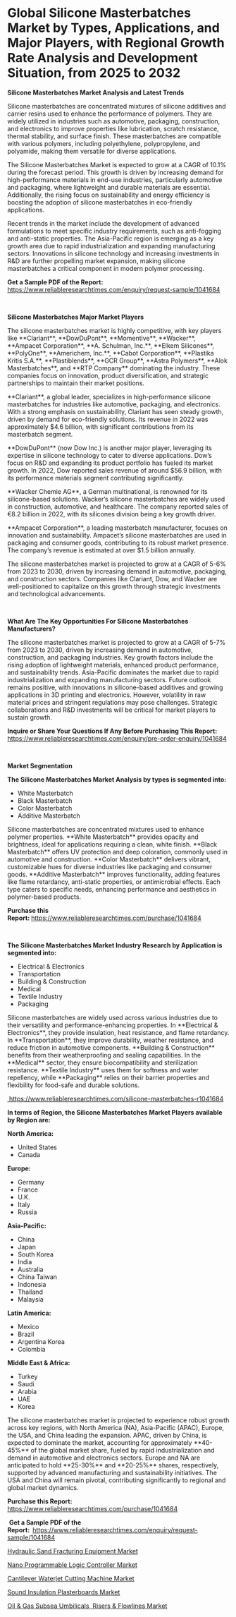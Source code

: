 <p><h1>Global Silicone Masterbatches Market by Types, Applications, and Major Players, with Regional Growth Rate Analysis and Development Situation, from 2025 to 2032</h1></p><p><strong>Silicone Masterbatches Market Analysis and Latest Trends</strong></p>
<p><p>Silicone masterbatches are concentrated mixtures of silicone additives and carrier resins used to enhance the performance of polymers. They are widely utilized in industries such as automotive, packaging, construction, and electronics to improve properties like lubrication, scratch resistance, thermal stability, and surface finish. These masterbatches are compatible with various polymers, including polyethylene, polypropylene, and polyamide, making them versatile for diverse applications.</p><p>The Silicone Masterbatches Market is expected to grow at a CAGR of 10.1% during the forecast period. This growth is driven by increasing demand for high-performance materials in end-use industries, particularly automotive and packaging, where lightweight and durable materials are essential. Additionally, the rising focus on sustainability and energy efficiency is boosting the adoption of silicone masterbatches in eco-friendly applications.</p><p>Recent trends in the market include the development of advanced formulations to meet specific industry requirements, such as anti-fogging and anti-static properties. The Asia-Pacific region is emerging as a key growth area due to rapid industrialization and expanding manufacturing sectors. Innovations in silicone technology and increasing investments in R&D are further propelling market expansion, making silicone masterbatches a critical component in modern polymer processing.</p></p>
<p><strong>Get a Sample PDF of the Report:&nbsp;</strong> <a href="https://www.reliableresearchtimes.com/enquiry/request-sample/1041684?utm_campaign=2035&utm_medium=2&utm_source=Github&utm_content=ia&utm_term=25012025&utm_id=silicone-masterbatches">https://www.reliableresearchtimes.com/enquiry/request-sample/1041684</a></p>
<p>&nbsp;</p>
<p><strong>Silicone Masterbatches Major Market Players</strong></p>
<p><p>The silicone masterbatches market is highly competitive, with key players like **Clariant**, **DowDuPont**, **Momentive**, **Wacker**, **Ampacet Corporation**, **A. Schulman, Inc.**, **Elkem Silicones**, **PolyOne**, **Americhem, Inc.**, **Cabot Corporation**, **Plastika Kritis S.A.**, **Plastiblends**, **GCR Group**, **Astra Polymers**, **Alok Masterbatches**, and **RTP Company** dominating the industry. These companies focus on innovation, product diversification, and strategic partnerships to maintain their market positions.</p><p>**Clariant**, a global leader, specializes in high-performance silicone masterbatches for industries like automotive, packaging, and electronics. With a strong emphasis on sustainability, Clariant has seen steady growth, driven by demand for eco-friendly solutions. Its revenue in 2022 was approximately $4.6 billion, with significant contributions from its masterbatch segment.</p><p>**DowDuPont** (now Dow Inc.) is another major player, leveraging its expertise in silicone technology to cater to diverse applications. Dow’s focus on R&D and expanding its product portfolio has fueled its market growth. In 2022, Dow reported sales revenue of around $56.9 billion, with its performance materials segment contributing significantly.</p><p>**Wacker Chemie AG**, a German multinational, is renowned for its silicone-based solutions. Wacker’s silicone masterbatches are widely used in construction, automotive, and healthcare. The company reported sales of €8.2 billion in 2022, with its silicones division being a key growth driver.</p><p>**Ampacet Corporation**, a leading masterbatch manufacturer, focuses on innovation and sustainability. Ampacet’s silicone masterbatches are used in packaging and consumer goods, contributing to its robust market presence. The company’s revenue is estimated at over $1.5 billion annually.</p><p>The silicone masterbatches market is projected to grow at a CAGR of 5-6% from 2023 to 2030, driven by increasing demand in automotive, packaging, and construction sectors. Companies like Clariant, Dow, and Wacker are well-positioned to capitalize on this growth through strategic investments and technological advancements.</p></p>
<p>&nbsp;</p>
<p><strong>What Are The Key Opportunities For Silicone Masterbatches Manufacturers?</strong></p>
<p><p>The silicone masterbatches market is projected to grow at a CAGR of 5-7% from 2023 to 2030, driven by increasing demand in automotive, construction, and packaging industries. Key growth factors include the rising adoption of lightweight materials, enhanced product performance, and sustainability trends. Asia-Pacific dominates the market due to rapid industrialization and expanding manufacturing sectors. Future outlook remains positive, with innovations in silicone-based additives and growing applications in 3D printing and electronics. However, volatility in raw material prices and stringent regulations may pose challenges. Strategic collaborations and R&D investments will be critical for market players to sustain growth.</p></p>
<p><strong>Inquire or Share Your Questions If Any Before Purchasing This Report:</strong> <a href="https://www.reliableresearchtimes.com/enquiry/pre-order-enquiry/1041684?utm_campaign=2035&utm_medium=2&utm_source=Github&utm_content=ia&utm_term=25012025&utm_id=silicone-masterbatches">https://www.reliableresearchtimes.com/enquiry/pre-order-enquiry/1041684</a></p>
<p>&nbsp;</p>
<p><strong>Market Segmentation</strong></p>
<p><strong>The Silicone Masterbatches Market Analysis by types is segmented into:</strong></p>
<p><ul><li>White Masterbatch</li><li>Black Masterbatch</li><li>Color Masterbatch</li><li>Additive Masterbatch</li></ul></p>
<p><p>Silicone masterbatches are concentrated mixtures used to enhance polymer properties. **White Masterbatch** provides opacity and brightness, ideal for applications requiring a clean, white finish. **Black Masterbatch** offers UV protection and deep coloration, commonly used in automotive and construction. **Color Masterbatch** delivers vibrant, customizable hues for diverse industries like packaging and consumer goods. **Additive Masterbatch** improves functionality, adding features like flame retardancy, anti-static properties, or antimicrobial effects. Each type caters to specific needs, enhancing performance and aesthetics in polymer-based products.</p></p>
<p><strong>Purchase this Report:&nbsp;</strong><a href="https://www.reliableresearchtimes.com/purchase/1041684?utm_campaign=2035&utm_medium=2&utm_source=Github&utm_content=ia&utm_term=25012025&utm_id=silicone-masterbatches">https://www.reliableresearchtimes.com/purchase/1041684</a></p>
<p>&nbsp;</p>
<p><strong>The Silicone Masterbatches Market Industry Research by Application is segmented into:</strong></p>
<p><ul><li>Electrical & Electronics</li><li>Transportation</li><li>Building & Construction</li><li>Medical</li><li>Textile Industry</li><li>Packaging</li></ul></p>
<p><p>Silicone masterbatches are widely used across various industries due to their versatility and performance-enhancing properties. In **Electrical & Electronics**, they provide insulation, heat resistance, and flame retardancy. In **Transportation**, they improve durability, weather resistance, and reduce friction in automotive components. **Building & Construction** benefits from their weatherproofing and sealing capabilities. In the **Medical** sector, they ensure biocompatibility and sterilization resistance. **Textile Industry** uses them for softness and water repellency, while **Packaging** relies on their barrier properties and flexibility for food-safe and durable solutions.</p></p>
<p><a href="https://www.reliableresearchtimes.com/silicone-masterbatches-r1041684?utm_campaign=2035&utm_medium=2&utm_source=Github&utm_content=ia&utm_term=25012025&utm_id=silicone-masterbatches">&nbsp;https://www.reliableresearchtimes.com/silicone-masterbatches-r1041684</a></p>
<p><strong>In terms of Region, the Silicone Masterbatches Market Players available by Region are:</strong></p>
<p>
    <p> <strong> North America: </strong>
        <ul>
            <li>United States</li>
            <li>Canada</li>
        </ul>
        </p> 
    <p> <strong> Europe: </strong>
        <ul>
            <li>Germany</li>
            <li>France</li>
            <li>U.K.</li>
            <li>Italy</li>
            <li>Russia</li>
        </ul>
        </p> 
    <p> <strong> Asia-Pacific: </strong>
        <ul>
            <li>China</li>
            <li>Japan</li>
            <li>South Korea</li>
            <li>India</li>
            <li>Australia</li>
            <li>China Taiwan</li>
            <li>Indonesia</li>
            <li>Thailand</li>
            <li>Malaysia</li>
        </ul>
        </p> 
    <p> <strong> Latin America: </strong>
        <ul>
            <li>Mexico</li>
            <li>Brazil</li>
            <li>Argentina Korea</li>
            <li>Colombia</li>
        </ul>
        </p> 
    <p> <strong> Middle East & Africa: </strong>
        <ul>
            <li>Turkey</li>
            <li>Saudi</li>
            <li>Arabia</li>
            <li>UAE</li>
            <li>Korea</li>
        </ul>
    </p>
    </p>
<p><p>The silicone masterbatches market is projected to experience robust growth across key regions, with North America (NA), Asia-Pacific (APAC), Europe, the USA, and China leading the expansion. APAC, driven by China, is expected to dominate the market, accounting for approximately **40-45%** of the global market share, fueled by rapid industrialization and demand in automotive and electronics sectors. Europe and NA are anticipated to hold **25-30%** and **20-25%** shares, respectively, supported by advanced manufacturing and sustainability initiatives. The USA and China will remain pivotal, contributing significantly to regional and global market dynamics.</p></p>
<p><strong>Purchase this Report: </strong><a href="https://www.reliableresearchtimes.com/purchase/1041684?utm_campaign=2035&utm_medium=2&utm_source=Github&utm_content=ia&utm_term=25012025&utm_id=silicone-masterbatches">https://www.reliableresearchtimes.com/purchase/1041684</a></p>
<p>&nbsp;<strong>Get a Sample PDF of the Report:&nbsp;&nbsp;</strong><a href="https://www.reliableresearchtimes.com/enquiry/request-sample/1041684?utm_campaign=2035&utm_medium=2&utm_source=Github&utm_content=ia&utm_term=25012025&utm_id=silicone-masterbatches">https://www.reliableresearchtimes.com/enquiry/request-sample/1041684</a></p>
<p><strong></strong></p>
<p><p><a href="https://www.linkedin.com/pulse/complete-analysis-hydraulic-sand-fracturing-equipment-uf4if?utm_campaign=2035&utm_medium=2&utm_source=Github&utm_content=ia&utm_term=25012025&utm_id=silicone-masterbatches">Hydraulic Sand Fracturing Equipment Market</a></p><p><a href="https://www.linkedin.com/pulse/analysis-forecast-growing-demand-nano-programmable-logic-controller-lev6e?utm_campaign=2035&utm_medium=2&utm_source=Github&utm_content=ia&utm_term=25012025&utm_id=silicone-masterbatches">Nano Programmable Logic Controller Market</a></p><p><a href="https://www.linkedin.com/pulse/cantilever-waterjet-cutting-machine-market-research-key-s2dsc?utm_campaign=2035&utm_medium=2&utm_source=Github&utm_content=ia&utm_term=25012025&utm_id=silicone-masterbatches">Cantilever Waterjet Cutting Machine Market</a></p><p><a href="https://www.linkedin.com/pulse/sound-insulation-plasterboards-market-outlook-strategic-sk2if?utm_campaign=2035&utm_medium=2&utm_source=Github&utm_content=ia&utm_term=25012025&utm_id=silicone-masterbatches">Sound Insulation Plasterboards Market</a></p><p><a href="https://www.linkedin.com/pulse/oil-gas-subsea-umbilicals-risers-flowlines-market-industry-hmfvc?utm_campaign=2035&utm_medium=2&utm_source=Github&utm_content=ia&utm_term=25012025&utm_id=silicone-masterbatches">Oil & Gas Subsea Umbilicals, Risers & Flowlines Market</a></p></p>